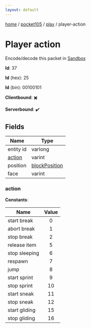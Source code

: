 ```yaml
---
layout: default
---
```


[home](/)  /  [pocket105](/protocol/pocket105)  /  [play](/protocol/pocket105/play)  /  player-action

# Player action

Encode/decode this packet in [Sandbox](../../../sandbox/pocket105#Play.PlayerAction)

**Id**: 37

**Id** (hex): 25

**Id** (bin): 00100101

**Clientbound**: ✖️

**Serverbound**: ✔️

## Fields

Name | Type
---|---
entity id | varlong
[action](#action) | varint
position | [blockPosition](/protocol/pocket105/types/block-position)
face | varint

### action

**Constants**:

Name | Value
---|:---:
start break | 0
abort break | 1
stop break | 2
release item | 5
stop sleeping | 6
respawn | 7
jump | 8
start sprint | 9
stop sprint | 10
start sneak | 11
stop sneak | 12
start gliding | 15
stop gliding | 16
